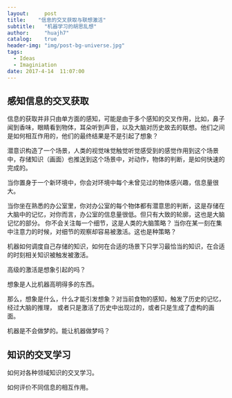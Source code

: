 ```yaml
---
layout:     post
title:    "信息的交叉获取与联想激活"
subtitle:   "机器学习的胡思乱想"
author:     "huajh7"
catalog:    true
header-img: "img/post-bg-universe.jpg"
tags:
  - Ideas
  - Imaginiation
date: 2017-4-14  11:07:00
--- 
```


## 感知信息的交叉获取

信息的获取并非只由单方面的感知，可能是由于多个感知的交叉作用，比如，鼻子闻到香味，眼睛看到物体，耳朵听到声音，以及大脑对历史故去的联想。他们之间是如何相互作用的，他们的最终结果是不是引起了想象？

潜意识构造了一个场景，人类的视觉味觉触觉听觉感受到的感觉作用到这个场景中，存储知识（画面）也推送到这个场景中，对动作，物体的判断，是如何快速的完成的。

当你置身于一个新环境中，你会对环境中每个未曾见过的物体感兴趣，信息量很大。

当你坐在熟悉的办公室里，你对办公室的每个物体都有潜意思的判断，这是存储在大脑中的记忆，对你而言，办公室的信息量很低。但只有大致的轮廓，这也是大脑记忆的部分。 你不会关注每一个细节，这是人类的大脑策略？
当你在某一刻在集中注意力的时候，对细节的观察却容易被激活。这也是种策略？

机器如何调度自己存储的知识，如何在合适的场景下只学习最恰当的知识，在合适的时刻相关知识被触发被激活。

高级的激活是想象引起的吗？

想象是人比机器高明得多的东西。

那么，想象是什么，什么才能引发想象？对当前食物的感知，触发了历史的记忆，经过大脑的推理， 或者只是激活了历史中出现过的，或者只是生成了虚构的画面。

机器是不会做梦的。能让机器做梦吗？

## 知识的交叉学习

如何对各种领域知识的交叉学习。

如何评价不同信息的相互作用。



